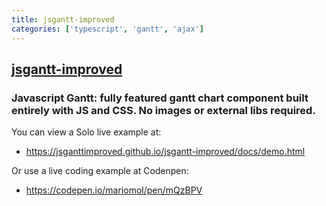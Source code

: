 ```yaml
---
title: jsgantt-improved
categories: ['typescript', 'gantt', 'ajax']
---
```

## [jsgantt-improved](https://github.com/jsGanttImproved/jsgantt-improved)

### Javascript Gantt: fully featured gantt chart component built entirely with JS and CSS. No images or external libs required.



You can view a Solo live example at:

* https://jsganttimproved.github.io/jsgantt-improved/docs/demo.html

Or use a live coding example at Codenpen:

* https://codepen.io/mariomol/pen/mQzBPV

